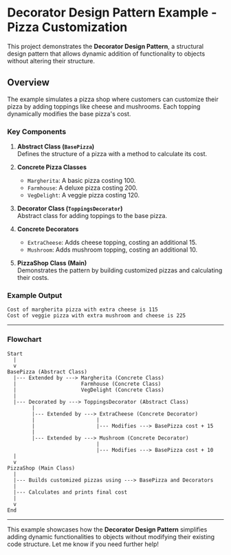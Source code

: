 # Decorator Design Pattern Example - Pizza Customization

This project demonstrates the **Decorator Design Pattern**, a structural design pattern that allows dynamic addition of functionality to objects without altering their structure.

## Overview

The example simulates a pizza shop where customers can customize their pizza by adding toppings like cheese and mushrooms. Each topping dynamically modifies the base pizza's cost.

### Key Components

1. **Abstract Class (`BasePizza`)**  
   Defines the structure of a pizza with a method to calculate its cost.

2. **Concrete Pizza Classes**  
   - `Margherita`: A basic pizza costing 100.  
   - `Farmhouse`: A deluxe pizza costing 200.  
   - `VegDelight`: A veggie pizza costing 120.

3. **Decorator Class (`ToppingsDecorator`)**  
   Abstract class for adding toppings to the base pizza.

4. **Concrete Decorators**  
   - `ExtraCheese`: Adds cheese topping, costing an additional 15.  
   - `Mushroom`: Adds mushroom topping, costing an additional 10.

5. **PizzaShop Class (Main)**  
   Demonstrates the pattern by building customized pizzas and calculating their costs.

### Example Output

```text
Cost of margherita pizza with extra cheese is 115
Cost of veggie pizza with extra mushroom and cheese is 225
```

---

### Flowchart

```
Start
  |
  v
BasePizza (Abstract Class)
  |--- Extended by ---> Margherita (Concrete Class)
  |                     Farmhouse (Concrete Class)
  |                     VegDelight (Concrete Class)
  |
  |--- Decorated by ---> ToppingsDecorator (Abstract Class)
        |
        |--- Extended by ---> ExtraCheese (Concrete Decorator)
        |                    |
        |                    |--- Modifies ---> BasePizza cost + 15
        |
        |--- Extended by ---> Mushroom (Concrete Decorator)
                             |
                             |--- Modifies ---> BasePizza cost + 10
  |
  v
PizzaShop (Main Class)
  |
  |--- Builds customized pizzas using ---> BasePizza and Decorators
  |
  |--- Calculates and prints final cost
  |
  v
End
```

---

This example showcases how the **Decorator Design Pattern** simplifies adding dynamic functionalities to objects without modifying their existing code structure. Let me know if you need further help!